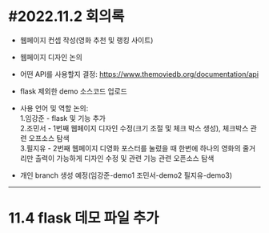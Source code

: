 #2022.11.2 회의록
=============

- 웹페이지 컨셉 작성(영화 추천 및 랭킹 사이트)

- 웹페이지 디자인 논의

- 어떤 API를 사용할지 결정: <https://www.themoviedb.org/documentation/api>

- flask 제외한 demo 소스코드 업로드

- 사용 언어 및 역할 논의:  
1.임강준 - flask 및 기능 추가  
2.조민서 - 1번째 웹페이지 디자인 수정(크기 조절 및 체크 박스 생성), 체크박스 관련 오프소스 탐색  
3.필지유 - 2번째 웹페이지 디영화 포스터를 눌렀을 때 한번에 하나의 영화의 줄거리만 출력이 가능하게 디자인 수정 및 관련 기능 관련 오픈소스 탐색  

- 개인 branch 생성 예정(임강준-demo1 조민서-demo2 필지유-demo3)


*****
# 11.4  flask 데모 파일 추가
